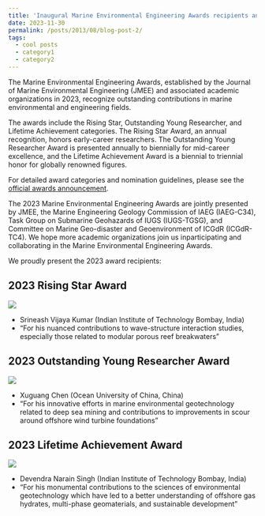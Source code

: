 ```yaml
---
title: 'Inaugural Marine Environmental Engineering Awards recipients announced'
date: 2023-11-30
permalink: /posts/2013/08/blog-post-2/
tags:
  - cool posts
  - category1
  - category2
---
```


The Marine Environmental Engineering Awards, established by the Journal of Marine Environmental Engineering (JMEE) and associated academic organizations in 2023, recognize outstanding contributions in marine environmental and engineering fields.

The awards include the Rising Star, Outstanding Young Researcher, and Lifetime Achievement categories. The Rising Star Award, an annual recognition, honors early-career researchers. The Outstanding Young Researcher Award is presented annually to biennially for mid-career excellence, and the Lifetime Achievement Award is a biennial to triennial honor for globally renowned figures.

For detailed award categories and nomination guidelines, please see the [official awards announcement](https://www.oldcitypublishing.com/wp-content/uploads/2024/01/JMEEv11n2p93-94Awards-editorial.pdf).

The 2023 Marine Environmental Engineering Awards are jointly presented by JMEE, the Marine Engineering Geology Commission of IAEG (IAEG-C34), Task Group on Submarine Geohazards of IUGS (IUGS-TGSG), and Committee on Marine Geo-disaster and Geoenvironment of ICGdR (ICGdR-TC4). We hope more academic organizations join us inparticipating and collaborating in the Marine Environmental Engineering Awards.

We proudly present the 2023 award recipients:

## **2023 Rising Star Award**
![](https://www.oldcitypublishing.com/wp-content/uploads/2023/11/Srineash_Rising-Star-Award.jpeg)
* Srineash Vijaya Kumar (Indian Institute of Technology Bombay, India)
* “For his nuanced contributions to wave-structure interaction studies, especially those related to modular porous reef breakwaters”


## **2023 Outstanding Young Researcher Award**
![](https://www.oldcitypublishing.com/wp-content/uploads/2023/11/Outstanding-Young-Researcher-Award-Xuguang-Chen.jpg)
* Xuguang Chen (Ocean University of China, China)
* “For his innovative efforts in marine environmental geotechnology related to deep sea mining and contributions to improvements in scour around offshore wind turbine foundations”


## **2023 Lifetime Achievement Award**
![](https://www.oldcitypublishing.com/wp-content/uploads/2023/11/Lifetime-Achievement-Award-Singh.jpg)
* Devendra Narain Singh (Indian Institute of Technology Bombay, India)
* “For his monumental contributions to the sciences of environmental geotechnology which have led to a better understanding of offshore gas hydrates, multi-phase geomaterials, and sustainable development”
